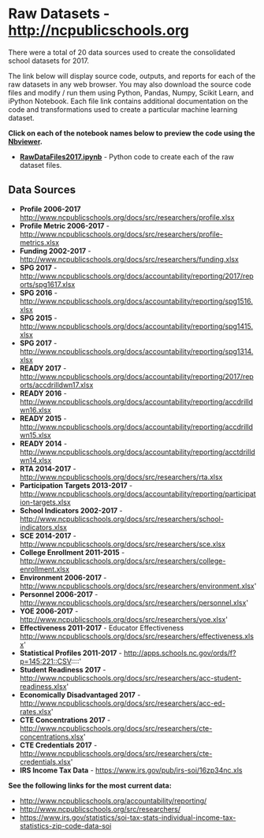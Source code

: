 # Raw Datasets - http://ncpublicschools.org
There were a total of 20 data sources used to create the consolidated school datasets for 2017.  

The link below will display source code, outputs, and reports for each of the raw datasets in any web browser.  You may also download the source code files and modify / run them using Python, Pandas, Numpy, Scikit Learn, and iPython Notebook.  Each file link contains additional documentation on the code and transformations used to create a particular machine learning dataset.     

**Click on each of the notebook names below to preview the code using the [Nbviewer](nbviewer.jupyter.org).**

* [**RawDataFiles2017.ipynb**](http://nbviewer.jupyter.org/github/jakemdrew/EducationDataNC/blob/master/2017/Raw%20Datasets/Source%20Code/RawDataFiles2017.ipynb) - Python code to create each of the raw dataset files. 

## Data Sources 
* **Profile 2006-2017** http://www.ncpublicschools.org/docs/src/researchers/profile.xlsx
* **Profile Metric 2006-2017** - http://www.ncpublicschools.org/docs/src/researchers/profile-metrics.xlsx
* **Funding 2002-2017** - http://www.ncpublicschools.org/docs/src/researchers/funding.xlsx
* **SPG 2017** - http://www.ncpublicschools.org/docs/accountability/reporting/2017/reports/spg1617.xlsx
* **SPG 2016** - http://www.ncpublicschools.org/docs/accountability/reporting/spg1516.xlsx
* **SPG 2015** - http://www.ncpublicschools.org/docs/accountability/reporting/spg1415.xlsx
* **SPG 2017** - http://www.ncpublicschools.org/docs/accountability/reporting/spg1314.xlsx
* **READY 2017** - http://www.ncpublicschools.org/docs/accountability/reporting/2017/reports/accdrilldwn17.xlsx
* **READY 2016** - http://www.ncpublicschools.org/docs/accountability/reporting/accdrilldwn16.xlsx
* **READY 2015** - http://www.ncpublicschools.org/docs/accountability/reporting/accdrilldwn15.xlsx
* **READY 2014** - http://www.ncpublicschools.org/docs/accountability/reporting/acctdrilldwn14.xlsx
* **RTA 2014-2017** - http://www.ncpublicschools.org/docs/src/researchers/rta.xlsx
* **Participation Targets 2013-2017** - http://www.ncpublicschools.org/docs/accountability/reporting/participation-targets.xlsx
* **School Indicators 2002-2017** - http://www.ncpublicschools.org/docs/src/researchers/school-indicators.xlsx
* **SCE 2014-2017** - http://www.ncpublicschools.org/docs/src/researchers/sce.xlsx
* **College Enrollment 2011-2015** - http://www.ncpublicschools.org/docs/src/researchers/college-enrollment.xlsx
* **Environment 2006-2017** - http://www.ncpublicschools.org/docs/src/researchers/environment.xlsx'
* **Personnel 2006-2017** - http://www.ncpublicschools.org/docs/src/researchers/personnel.xlsx'
* **YOE 2006-2017** - http://www.ncpublicschools.org/docs/src/researchers/yoe.xlsx'
* **Effectiveness 2011-2017** - Educator Effectiveness http://www.ncpublicschools.org/docs/src/researchers/effectiveness.xlsx'
* **Statistical Profiles 2011-2017** - http://apps.schools.nc.gov/ords/f?p=145:221::CSV::::'
* **Student Readiness 2017** - http://www.ncpublicschools.org/docs/src/researchers/acc-student-readiness.xlsx'
* **Economically Disadvantaged 2017** - http://www.ncpublicschools.org/docs/src/researchers/acc-ed-rates.xlsx'
* **CTE Concentrations 2017** - http://www.ncpublicschools.org/docs/src/researchers/cte-concentrations.xlsx'
* **CTE Credentials 2017** - http://www.ncpublicschools.org/docs/src/researchers/cte-credentials.xlsx'
* **IRS Income Tax Data** - https://www.irs.gov/pub/irs-soi/16zp34nc.xls

**See the following links for the most current data:**
* http://www.ncpublicschools.org/accountability/reporting/
* http://www.ncpublicschools.org/src/researchers/
* https://www.irs.gov/statistics/soi-tax-stats-individual-income-tax-statistics-zip-code-data-soi
